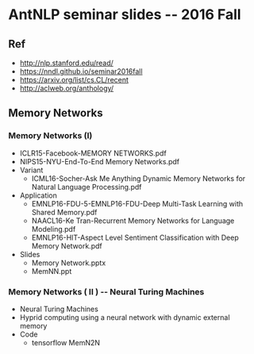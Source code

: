 # AntNLP seminar slides -- 2016 Fall

## Ref
- http://nlp.stanford.edu/read/
- https://nndl.github.io/seminar2016fall
- https://arxiv.org/list/cs.CL/recent
- http://aclweb.org/anthology/

## Memory Networks

### Memory Networks (I)
- ICLR15-Facebook-MEMORY NETWORKS.pdf
- NIPS15-NYU-End-To-End Memory Networks.pdf
- Variant
  - ICML16-Socher-Ask Me Anything Dynamic Memory Networks for Natural Language Processing.pdf
- Application
  - EMNLP16-FDU-5-EMNLP16-FDU-Deep Multi-Task Learning with Shared Memory.pdf
  - NAACL16-Ke Tran-Recurrent Memory Networks for Language Modeling.pdf
  - EMNLP16-HIT-Aspect Level Sentiment Classification with Deep Memory Network.pdf
- Slides
  - Memory Network.pptx
  - MemNN.ppt

### Memory Networks ( II ) -- Neural Turing Machines
- Neural Turing Machines
- Hyprid computing using a neural network with dynamic external memory
- Code
  - tensorflow MemN2N

